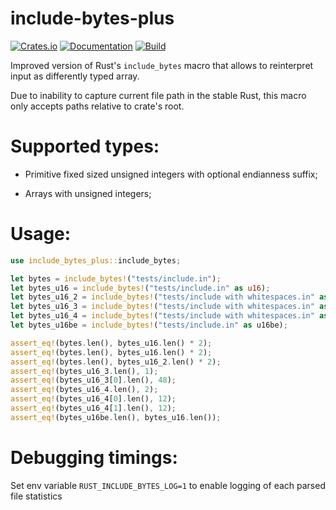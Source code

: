 # include-bytes-plus

[![Crates.io](https://img.shields.io/crates/v/include-bytes-plus.svg)](https://crates.io/crates/include-bytes-plus)
[![Documentation](https://docs.rs/include-bytes-plus/badge.svg)](https://docs.rs/crate/include-bytes-plus/)
[![Build](https://github.com/DoumanAsh/include-bytes-plus/workflows/Rust/badge.svg)](https://github.com/DoumanAsh/include-bytes-plus/actions?query=workflow%3ARust)


Improved version of Rust's `include_bytes` macro that allows to reinterpret input as differently typed array.

Due to inability to capture current file path in the stable Rust, this macro only accepts paths relative to crate's root.

# Supported types:

- Primitive fixed sized unsigned integers with optional endianness suffix;

- Arrays with unsigned integers;

# Usage:

```rust
use include_bytes_plus::include_bytes;

let bytes = include_bytes!("tests/include.in");
let bytes_u16 = include_bytes!("tests/include.in" as u16);
let bytes_u16_2 = include_bytes!("tests/include with whitespaces.in" as u16);
let bytes_u16_3 = include_bytes!("tests/include with whitespaces.in" as [u8; 48]);
let bytes_u16_4 = include_bytes!("tests/include with whitespaces.in" as [u16; 12]);
let bytes_u16be = include_bytes!("tests/include.in" as u16be);

assert_eq!(bytes.len(), bytes_u16.len() * 2);
assert_eq!(bytes.len(), bytes_u16.len() * 2);
assert_eq!(bytes.len(), bytes_u16_2.len() * 2);
assert_eq!(bytes_u16_3.len(), 1);
assert_eq!(bytes_u16_3[0].len(), 48);
assert_eq!(bytes_u16_4.len(), 2);
assert_eq!(bytes_u16_4[0].len(), 12);
assert_eq!(bytes_u16_4[1].len(), 12);
assert_eq!(bytes_u16be.len(), bytes_u16.len());
```

# Debugging timings:

Set env variable `RUST_INCLUDE_BYTES_LOG=1` to enable logging of each parsed file statistics
